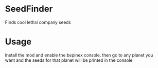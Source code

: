 # SeedFinder
Finds cool lethal company seeds

# Usage
Install the mod and enable the bepinex console. then go to any planet you want and the seeds for that planet will be printed in the console
